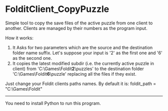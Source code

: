 # FolditClient_CopyPuzzle
Simple tool to copy the save files of the active puzzle from one client to another. Clients are managed by their numbers as the program input.

How it works:
1) It Asks for two parameters which are the source and the destination folder name suffix. Let's suppose your input is '2' as the first one and '6' as the second one.
2) It copies the latest modified subdir (i.e. the currently active puzzle in client) from 'C:\Games\Foldit**2**\puzzles\'  to the destination folder 'C:\Games\Foldit**6**\puzzle\' replacing all the files if they exist.

Just change your Foldit clients paths names. By default it is:
foldit_path = "C:\Games\Foldit"

---
You need to install Python to run this program.
